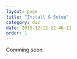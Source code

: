 ```yaml
---
layout: page
title: "Install & Setup"
category: doc
date: 2016-12-12 22:46:12
order: 1
---
```


Comming soon